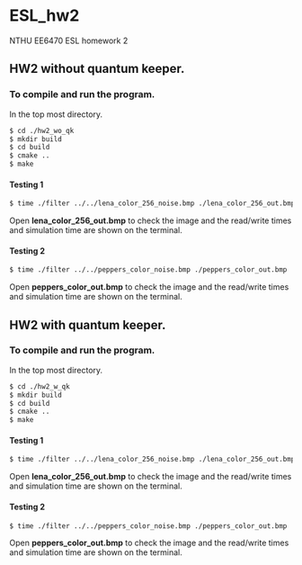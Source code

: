 # ESL_hw2
NTHU EE6470 ESL homework 2

## HW2 without quantum keeper.
### To compile and run the program. <br>
In the top most directory.
```bash 
$ cd ./hw2_wo_qk
$ mkdir build
$ cd build
$ cmake ..
$ make
```
#### Testing 1
```bash 
$ time ./filter ../../lena_color_256_noise.bmp ./lena_color_256_out.bmp
```
Open **lena_color_256_out.bmp** to check the image and the read/write times and simulation time are shown on the terminal.
<br>

#### Testing 2
```bash 
$ time ./filter ../../peppers_color_noise.bmp ./peppers_color_out.bmp
```
Open **peppers_color_out.bmp** to check the image and the read/write times and simulation time are shown on the terminal.
<br>


## HW2 with quantum keeper.
### To compile and run the program. <br>
In the top most directory.
```bash 
$ cd ./hw2_w_qk
$ mkdir build
$ cd build
$ cmake ..
$ make
```
#### Testing 1
```bash 
$ time ./filter ../../lena_color_256_noise.bmp ./lena_color_256_out.bmp
```
Open **lena_color_256_out.bmp** to check the image and the read/write times and simulation time are shown on the terminal.
<br>

#### Testing 2
```bash 
$ time ./filter ../../peppers_color_noise.bmp ./peppers_color_out.bmp
```
Open **peppers_color_out.bmp** to check the image and the read/write times and simulation time are shown on the terminal.
<br>
